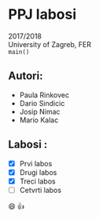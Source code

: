 # PPJ labosi       
2017/2018   
University of Zagreb, FER    
`main()`   
## Autori:
- Paula Rinkovec     
- Dario Sindicic   
- Josip Nimac    
- Mario Kalac   

## Labosi :             
- [x] Prvi labos         
- [x] Drugi labos    
- [x] Treci labos  
- [ ] Cetvrti labos
                    
 :smile: :+1:    